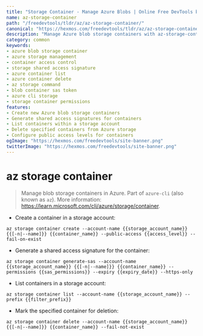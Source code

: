 ```yaml
---
title: "Storage Container - Manage Azure Blobs | Online Free DevTools by Hexmos"
name: az-storage-container
path: "/freedevtools/tldr/az/az-storage-container/"
canonical: "https://hexmos.com/freedevtools/tldr/az/az-storage-container/"
description: "Manage Azure blob storage containers with az-storage-container. Generate SAS tokens and control access levels. Free online tool, no registration required."
category: common
keywords:
- azure blob storage container
- azure storage management
- container access control
- storage shared access signature
- azure container list
- azure container delete
- az storage command
- blob container sas token
- azure cli storage
- storage container permissions
features:
- Create new Azure blob storage containers
- Generate shared access signatures for containers
- List containers within a storage account
- Delete specified containers from Azure storage
- Configure public access levels for containers
ogImage: "https://hexmos.com/freedevtools/site-banner.png"
twitterImage: "https://hexmos.com/freedevtools/site-banner.png"
---
```


# az storage container

> Manage blob storage containers in Azure.
> Part of `azure-cli` (also known as `az`).
> More information: <https://learn.microsoft.com/cli/azure/storage/container>.

- Create a container in a storage account:

`az storage container create --account-name {{storage_account_name}} {{[-n|--name]}} {{container_name}} --public-access {{access_level}} --fail-on-exist`

- Generate a shared access signature for the container:

`az storage container generate-sas --account-name {{storage_account_name}} {{[-n|--name]}} {{container_name}} --permissions {{sas_permissions}} --expiry {{expiry_date}} --https-only`

- List containers in a storage account:

`az storage container list --account-name {{storage_account_name}} --prefix {{filter_prefix}}`

- Mark the specified container for deletion:

`az storage container delete --account-name {{storage_account_name}} {{[-n|--name]}} {{container_name}} --fail-not-exist`
